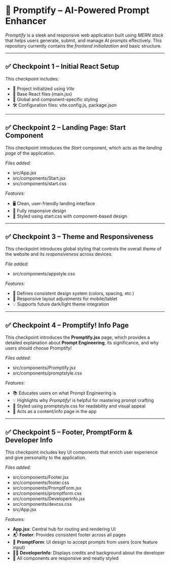 # 🚀 Promptify – AI-Powered Prompt Enhancer

*Promptify* is a sleek and responsive web application built using *MERN stack* that helps users generate, submit, and manage AI prompts effectively. This repository currently contains the *frontend initialization* and basic structure.

---

## ✅ Checkpoint 1 – Initial React Setup

This checkpoint includes:
- 🎯 Project initialized using *Vite*
- 🧱 Base React files (main.jsx)
- 🎨 Global and component-specific styling 
- 🛠️ Configuration files: vite.config.js, package.json

--- 

## ✅ Checkpoint 2 – Landing Page: Start Component

This checkpoint introduces the *Start* component, which acts as the *landing page* of the application.

*Files added:*
- src/App.jsx
- src/components/Start.jsx
- src/components/start.css

*Features:*
- 🖥️ Clean, user-friendly landing interface
- 📱 Fully responsive design
- 🎨 Styled using start.css with component-based design

---

## ✅ Checkpoint 3 – Theme and Responsiveness

This checkpoint introduces global styling that controls the overall *theme* of the website and its *responsiveness* across devices.

*File added:*
- src/components/appstyle.css

*Features:*
- 🌈 Defines consistent design system (colors, spacing, etc.)
- 📱 Responsive layout adjustments for mobile/tablet
- 💡 Supports future dark/light theme integration

---

## ✅ Checkpoint 4 – Promptify! Info Page

This checkpoint introduces the **Promptify.jsx** page, which provides a detailed explanation about **Prompt Engineering**, its significance, and why users should choose Promptify!

*Files added:*
- src/components/Promptify.jsx
- src/components/promptstyle.css

*Features:*
- 📚 Educates users on what Prompt Engineering is
- 💡 Highlights why *Promptify!* is helpful for mastering prompt crafting
- 🎨 Styled using promptstyle.css for readability and visual appeal
- 🧭 Acts as a content/info page in the app

--- 

## ✅ Checkpoint 5 – Footer, PromptForm & Developer Info

This checkpoint includes key UI components that enrich user experience and give personality to the application.

*Files added:*
- src/components/Footer.jsx  
- src/components/footer.css  
- src/components/PromptForm.jsx  
- src/components/promptform.css  
- src/components/DeveloperInfo.jsx  
- src/components/devcss.css
- src/App.jsx

*Features:*
- **App.jsx**: Central hub for routing and rendering UI
- 📬 **Footer**: Provides consistent footer across all pages
- 🧠 **PromptForm**: UI design to accept prompts from users (core feature input)
- 🧑‍💻 **DeveloperInfo**: Displays credits and background about the developer
- 🎨 All components are responsive and neatly styled
